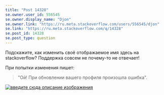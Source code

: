 ```yaml
---
title: "Post 14328"
se.owner.user_id: 556545
se.owner.display_name: "Djon"
se.owner.link: "https://ru.meta.stackoverflow.com/users/556545/djon"
se.link: "https://ru.meta.stackoverflow.com/q/14328"
se.post_id: 14328
se.post_type: question
---
```

<p>Подскажите, как изменить своё отображаемое имя здесь на stackoverflow? Поддержка совсем не почему-то не отвечает!</p>
<p>При попытки изменения пишет:</p>
<blockquote>
<p>&quot;Ой! При обновлении вашего профиля произошла ошибка&quot;.</p>
</blockquote>
<p><a href="https://i.sstatic.net/9nW8nQZK.png" rel="nofollow noreferrer"><img src="https://i.sstatic.net/9nW8nQZK.png" alt="введите сюда описание изображения" /></a></p>
